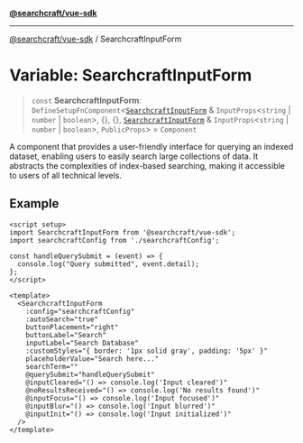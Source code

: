 [**@searchcraft/vue-sdk**](/reference/sdk/js-vue/README.md)

***

[@searchcraft/vue-sdk](/reference/sdk/js-vue/globals.md) / SearchcraftInputForm

# Variable: SearchcraftInputForm

> `const` **SearchcraftInputForm**: `DefineSetupFnComponent`\<[`SearchcraftInputForm`](/reference/sdk/js-vue/namespaces/JSX/interfaces/SearchcraftInputForm.md) & `InputProps`\<`string` \| `number` \| `boolean`\>, \{\}, \{\}, [`SearchcraftInputForm`](/reference/sdk/js-vue/namespaces/JSX/interfaces/SearchcraftInputForm.md) & `InputProps`\<`string` \| `number` \| `boolean`\>, `PublicProps`\> = `Component`

A component that provides a user-friendly interface for querying an indexed dataset,
enabling users to easily search large collections of data. It abstracts the complexities
of index-based searching, making it accessible to users of all technical levels.

## Example

```vue
<script setup>
import SearchcraftInputForm from '@searchcraft/vue-sdk';
import searchcraftConfig from './searchcraftConfig';

const handleQuerySubmit = (event) => {
  console.log("Query submitted", event.detail);
};
</script>

<template>
  <SearchcraftInputForm
    :config="searchcraftConfig"
    :autoSearch="true"
    buttonPlacement="right"
    buttonLabel="Search"
    inputLabel="Search Database"
    :customStyles="{ border: '1px solid gray', padding: '5px' }"
    placeholderValue="Search here..."
    searchTerm=""
    @querySubmit="handleQuerySubmit"
    @inputCleared="() => console.log('Input cleared')"
    @noResultsReceived="() => console.log('No results found')"
    @inputFocus="() => console.log('Input focused')"
    @inputBlur="() => console.log('Input blurred')"
    @inputInit="() => console.log('Input initialized')"
  />
</template>
```
